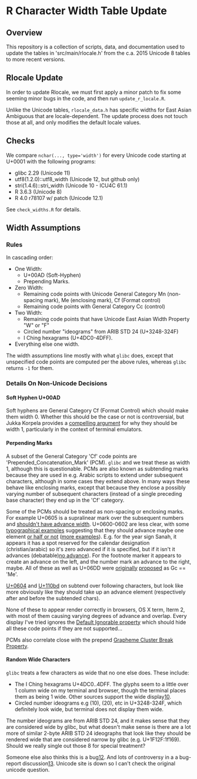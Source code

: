 # R Character Width Table Update

## Overview

This repository is a collection of scripts, data, and documentation used to
update the tables in 'src/main/rlocale.h' from the c.a. 2015 Unicode 8 tables to
more recent versions.

## Rlocale Update

In order to update Rlocale, we must first apply a minor patch to fix some
seeming minor bugs in the code, and then run `update_r_locale.R`.

Unlike the Unicode tables, `rlocale_data.h` has specific widths for East Asian
Ambiguous that are locale-dependent.  The update process does not touch those at
all, and only modifies the default locale values.

## Checks

We compare `nchar(..., type='width')` for every Unicode code starting at U+0001
with the following programs:

* glibc 2.29                (Unicode 11)
* utf8(1.2.0)::utf8_width   (Unicode 12, but github only)
* stri(1.4.6)::stri_width   (Unicode 10 - ICU4C 61.1)
* R 3.6.3                   (Unicode 8)
* R 4.0 r78107 w/ patch     (Unicode 12.1)

See `check_widths.R` for details.

## Width Assumptions

### Rules

In cascading order:

* One Width:
    * U+00AD (Soft-Hyphen)
    * Prepending Marks.
* Zero Width:
    * Remaining code points with Unicode General Category Mn (non-spacing mark), 
      Me (enclosing mark), Cf (Format control)
    * Remaining code points with General Category  Cc (control)
* Two Width:
    * Remaining code points that have Unicode East Asian Width Property "W" or
      "F"
    * Circled number "ideograms" from ARIB STD 24 (U+3248-324F)
    * I Ching hexagrams (U+4DC0-4DFF).
* Everything else one width.

The width assumptions line mostly with what `glibc` does, except that
unspecified code points are computed per the above rules, whereas `glibc`
returns `-1` for them.

### Details On Non-Unicode Decisions

#### Soft Hyphen U+00AD

Soft hyphens are General Category Cf (Format Control) which should make them
width 0.  Whether this should be the case or not is controversial, but Jukka
Korpela provides a [compelling argument][11] for why they should be width 1,
particularly in the context of terminal emulators.

#### Perpending Marks

A subset of the General Category 'Cf' code points are
'Prepended_Concatenation_Mark' (PCM).  `glibc` and we treat these as width 1,
although this is questionable.  PCMs are also known as subtending marks because
they are used in e.g. Arabic scripts to extend under subsequent characters,
although in some cases they extend above.  In many ways these behave like
enclosing marks, except that because they enclose a possibly varying number of
subsequent characters (instead of a single preceding base character) they end up
in the 'Cf' category.

Some of the PCMs should be treated as non-spacing or enclosing marks.  For
example U+0605 is a supralinear mark over the subsequent numbers and [shouldn't
have advance width][2].  U+0600-0602 are less clear, with some [typographical
examples][3] suggesting that they should advance maybe one element
[or half or not][5] ([more examples][9]).  E.g. for the year sign Sanah, it
appears it has a spot reserved for the calendar designation (christian/arabic)
so it's zero advanced if it is specified, but if it isn't it advances
(debatable)[no advance][5]).  For the footnote marker it appears to
create an advance on the left, and the number mark an advance to the right,
maybe.  All of these as well as U+06DD were [originally][5] [proposed][8] as Gc
== 'Me'.

[U+0604][3] and [U+110bd][7] on subtend over following characters, but look like
more obviously like they should take up an advance element (respectively after
and before the subtended chars).

None of these to appear render correctly in browsers, OS X term, Iterm 2, with
most of them causing varying degrees of advance and overlap.  Every display I've
tried ignores the [Default Ignorable property][1] which should hide all these
code points if they are not supported...

PCMs also correlate close with the prepend [Grapheme Cluster Break Property][6].

#### Random Wide Characters

`glibc` treats a few characters as wide that no one else does.  These include:

* The I Ching hexagrams U+4DC0..4DFF. The glyphs seem to a little over 1 column
  wide on my terminal and browser, though the terminal places them as being 1
  wide.  Other sources support the wide display[10].
* Circled number ideograms e.g (10), (20), etc in U+3248-324F, which
  definitely look wide, but terminal does not display them wide.

The number ideograms are from ARIB STD 24, and it makes sense that they are
considered wide by glibc, but what doesn't make sense is there are a lot more
of similar 2-byte ARIB STD 24 ideographs that look like they should be
rendered wide that are considered narrow by glibc (e.g. U+1F12F:1f169).
Should we really single out those 8 for special treatment?

Someone else also thinks this is a bug[12].  And lots of controversy in a a
bug-report discussion[13].  Unicode site is down so I can't check the original
unicode question.

[1]: http://unicode.org/L2/L2002/02368-default-ignorable.html
[2]: http://std.dkuug.dk/jtc1/sc2/wg2/docs/N3843.pdf
[3]: https://www.unicode.org/wg2/docs/n3734.pdf
[4]: https://www.unicode.org/L2/L2001/01428-arabic_enclosing_marks.pdf
[5]: https://www.unicode.org/review/pri310/pri310-background.html
[6]: https://www.unicode.org/L2/L2015/15183r-graph-cluster-brk.txt
[7]: https://www.unicode.org/L2/L2008/08400-kaithi-num-sign.pdf
[8]: https://www.unicode.org/wg2/docs/n2483.pdf
[9]: https://www.unicode.org/L2/L2001/01426-arabic_marks_examples.pdf
[10]: https://www.unicode.org/wg2/docs/n2363.pdf
[11]: http://jkorpela.fi/shy.html
[12]: https://sourceware.org/bugzilla/show_bug.cgi?id=24658
[13]: https://sourceware.org/bugzilla/show_bug.cgi?id=21750


